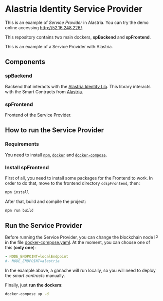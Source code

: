 # Alastria Identity Service Provider
This is an example of _Service Provider_ in Alastria. You can try the demo online accessing http://52.16.248.226/.


This repository contains two main dockers, **spBackend** and **spFrontend**.

This is an example of a Service Provider with Alastria.

## Components
### spBackend
Backend that interacts with the [Alastria Identity Lib](https://github.com/alastria/alastria-identity-lib). This library interacts with the Smart Contracts from [Alastria](https://github.com/alastria/alastria-identity).
### spFrontend
Frontend of the Service Provider. 

## How to run the Service Provider
### Requirements
You need to install [`npm`](https://www.npmjs.com/get-npm), [`docker`](https://docs.docker.com/v17.09/engine/installation/) and [`docker-compose`](https://docs.docker.com/compose/install/).
### Install spFrontend
First of all, you need to install some packages for the Frontend to work. In order to do that, move to the frontend directory `cdspFrontend`, then:
```sh
npm install
```
After that, build and compile the project:
```sh
npm run build
```
## Run the Service Provider
Before running the Service Provider, you can change the blockchain node IP in the file [docker-compose.yaml](https://github.com/alastria/alastria-identity-serviceProvider/blob/develop/docker-compose.yaml). At the moment, you can choose one of this (**only one**):
```yaml
- NODE_ENDPOINT=localEndpoint
#- NODE_ENDPOINT=alastria
```
In the example above, a ganache will run locally, so you will need to deploy the _smart contracts_ manually.

Finally, just **run the dockers**:
```sh
docker-compose up -d
```
